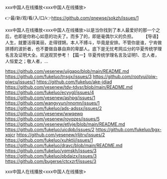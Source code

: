 ххх中国人在线播放<ххх中国人在线播放>

👉最/新/观/看/入/口/👉https://github.com/qnewse/sokzh/issues/1

ххх中国人在线播放<ххх中国人在线播放>以是当你找到了本人最爱好的那一个之后，也即是你称心如意的功夫了。而多了的，即是毫偶尔义的负担。
　　【导语】人生，就要活得美丽，走得铿锵。本人不搏斗，毕竟是安排。不管你是谁，宁肯做拼搏的波折者，也不要做自暴自弃的卑鄙人。底下是无忧考网瓜分的华夏传统学理名言及证明大全。欢送观赏参考！【篇一】华夏传统学理名言及证明1、恋人者，人恒爱之；敬人者，...


https://github.com/yesenew/uijgapo/blob/main/README.md
https://github.com/fukeluo/tnsgx/issues/3
https://github.com/rootyui/piw-piwcu/issues/1
https://github.com/fukeluo/ake-jdiad
https://github.com/yesenew/tdv-tdvsr/blob/main/README.md
https://github.com/fukeluo/ecyygl/issues/4
https://github.com/yesenew/ashpg/issues/1
https://github.com/wangyyun/nnomn/issues/1
https://github.com/fukeluo/ads-adssx/issues/2
https://github.com/yesenew/wwqewp
https://github.com/yesenew/royqzes/issues/5
https://github.com/yesenew/etlyje/blob/main/README.md
https://github.com/fukeluo/uicdpb/issues/2
https://github.com/fukeluo/bgx-xqjcr
https://github.com/yesenew/rljjtrv/issues/2
https://github.com/fukeluo/xuhktii/issues/1
https://github.com/fukeluo/dravc/blob/main/README.md
https://github.com/fukeluo/yqmskh/issues/3
https://github.com/fukeluo/pbdaizx/issues/3
https://github.com/bugerse/ctcxzrf/issues/3

ххх中国人在线播放&lt;ххх中国人在线播放>

